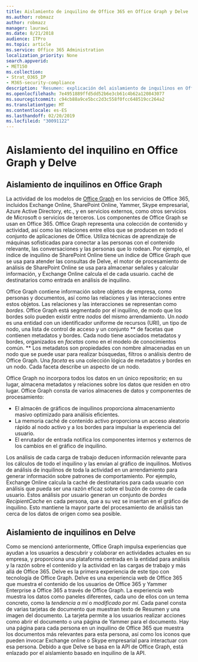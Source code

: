 ```yaml
---
title: Aislamiento de inquilino de Office 365 en Office Graph y Delve
ms.author: robmazz
author: robmazz
manager: laurawi
ms.date: 8/21/2018
audience: ITPro
ms.topic: article
ms.service: Office 365 Administration
localization_priority: None
search.appverid:
- MET150
ms.collection:
- Strat_O365_IP
- M365-security-compliance
description: 'Resumen: explicación del aislamiento de inquilinos en Office Graph y en Delve.'
ms.openlocfilehash: 7e4951889ffd5dd52b6e3cb61c4b62a120843077
ms.sourcegitcommit: c94cb88a9ce5bcc2d3c558f0fcc648519cc264a2
ms.translationtype: MT
ms.contentlocale: es-ES
ms.lasthandoff: 02/20/2019
ms.locfileid: "30091122"
---
```

# <a name="tenant-isolation-in-the-office-graph-and-delve"></a>Aislamiento del inquilino en Office Graph y Delve

## <a name="tenant-isolation-in-the-office-graph"></a>Aislamiento de inquilinos en Office Graph
La actividad de los modelos de [Office Graph](https://dev.office.com/officegraph) en los servicios de Office 365, incluidos Exchange Online, SharePoint Online, Yammer, Skype empresarial, Azure Active Directory, etc., y en servicios externos, como otros servicios de Microsoft o servicios de terceros. Los componentes de Office Graph se usan en Office 365. Office Graph representa una colección de contenido y actividad, así como las relaciones entre ellos que se producen en todo el conjunto de aplicaciones de Office. Utiliza técnicas de aprendizaje de máquinas sofisticadas para conectar a las personas con el contenido relevante, las conversaciones y las personas que lo rodean. Por ejemplo, el índice de inquilino de SharePoint Online tiene un índice de Office Graph que se usa para atender las consultas de Delve, el motor de procesamiento de análisis de SharePoint Online se usa para almacenar señales y calcular información, y Exchange Online calcula el de cada usuario. caché de destinatarios como entrada en análisis de inquilino.

Office Graph contiene información sobre objetos de empresa, como personas y documentos, así como las relaciones y las interacciones entre estos objetos. Las relaciones y las interacciones se representan como *bordes*. Office Graph está segmentado por el inquilino, de modo que los bordes solo pueden existir entre *nodos* del mismo arrendamiento. Un *nodo* es una entidad con un identificador uniforme de recursos (URI), un tipo de nodo, una lista de control de acceso y un conjunto ** de facetas que contienen metadatos y bordes. Cada nodo tiene asociados metadatos y bordes, organizados en *facetas* como en el modelo de conocimientos común. ** Los metadatos son propiedades con nombre almacenadas en un nodo que se puede usar para realizar búsquedas, filtros o análisis dentro de Office Graph. Una *faceta* es una colección lógica de metadatos y bordes en un nodo. Cada faceta describe un aspecto de un nodo. 

Office Graph no incorpora todos los datos en un único repositorio; en su lugar, almacena metadatos y relaciones sobre los datos que residen en otro lugar. Office Graph consta de varios almacenes de datos y componentes de procesamiento:
- El almacén de gráficos de inquilinos proporciona almacenamiento masivo optimizado para análisis eficientes.
- La memoria caché de contenido activo proporciona un acceso aleatorio rápido al nodo activo y a los bordes para impulsar la experiencia del usuario.
- El enrutador de entrada notifica los componentes internos y externos de los cambios en el gráfico de inquilino.

Los análisis de cada carga de trabajo deducen información relevante para los cálculos de todo el inquilino y las envían al gráfico de inquilinos. Motivos de análisis de inquilinos de toda la actividad en un arrendamiento para generar información sobre patrones de comportamiento. Por ejemplo, Exchange Online calcula la caché de destinatarios para cada usuario con análisis que pueda ser una razón eficaz sobre el buzón de correo de cada usuario. Estos análisis por usuario generan un conjunto de *bordes RecipientCache* en cada persona, que a su vez se insertan en el gráfico de inquilino. Esto mantiene la mayor parte del procesamiento de análisis tan cerca de los datos de origen como sea posible.

## <a name="tenant-isolation-in-delve"></a>Aislamiento de inquilinos en Delve
Como se mencionó anteriormente, Office Graph impulsa experiencias que ayudan a los usuarios a descubrir y colaborar en actividades actuales en su empresa, y proporciona una plataforma centrada en la entidad para análisis y la razón sobre el contenido y la actividad en las cargas de trabajo y más allá de Office 365. Delve es la primera experiencia de este tipo con tecnología de Office Graph. Delve es una experiencia web de Office 365 que muestra el contenido de los usuarios de Office 365 y Yammer Enterprise a Office 365 a través de Office Graph. La experiencia web muestra los datos como paneles diferentes, cada uno de ellos con un tema concreto, como la *tendencia a mí* o *modificado por mí*. Cada panel consta de varias tarjetas de documento que muestran texto de Resumen y una imagen del documento. La tarjeta permite a los usuarios realizar acciones como abrir el documento o una página de Yammer para el documento. Hay una página para cada persona en un inquilino de Office 365 que muestra los documentos más relevantes para esta persona, así como los iconos que pueden invocar Exchange online o Skype empresarial para interactuar con esa persona. Debido a que Delve se basa en la API de Office Graph, está enlazado por el aislamiento basado en inquilino de la API.